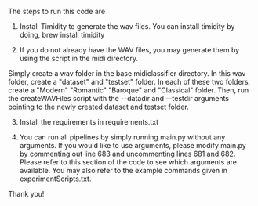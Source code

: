 The steps to run this code are

1) Install Timidity to generate the wav files. You can install timidity by doing, brew install timidity

2) If you do not already have the WAV files, you may generate them by using the script in the midi directory. 

Simply create a wav folder in the base midiclassifier directory. In this wav folder, create a "dataset" and "testset" folder. In each of these two folders, create a "Modern" "Romantic" "Baroque" and "Classical" folder. Then, run the createWAVFiles script with the --datadir and --testdir arguments pointing to the newly created dataset and testset folder.

3) Install the requirements in requirements.txt 

4) You can run all pipelines by simply running main.py without any arguments. 
If you would like to use arguments, please modify main.py by commenting out line 683 and uncommenting lines 681 and 682. Please refer to this section of the code to see which arguments are available. You may also refer to the example commands given in experimentScripts.txt.

Thank you!
